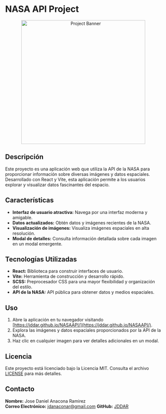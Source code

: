 # NASA API Project

<p align="center">
  <img src="https://cdn.dribbble.com/userupload/15827632/file/original-aefee6484414b5cb29d29ef811e0b32b.png?resize=400x400" alt="Project Banner" width="400">
</p>

## Descripción

Este proyecto es una aplicación web que utiliza la API de la NASA para proporcionar información sobre diversas imágenes y datos espaciales. Desarrollado con React y Vite, esta aplicación permite a los usuarios explorar y visualizar datos fascinantes del espacio.

## Características

- **Interfaz de usuario atractiva:** Navega por una interfaz moderna y amigable.
- **Datos actualizados:** Obtén datos y imágenes recientes de la NASA.
- **Visualización de imágenes:** Visualiza imágenes espaciales en alta resolución.
- **Modal de detalles:** Consulta información detallada sobre cada imagen en un modal emergente.

## Tecnologías Utilizadas

- **React:** Biblioteca para construir interfaces de usuario.
- **Vite:** Herramienta de construcción y desarrollo rápido.
- **SCSS:** Preprocesador CSS para una mayor flexibilidad y organización del estilo.
- **API de la NASA:** API pública para obtener datos y medios espaciales.

## Uso

1. Abre la aplicación en tu navegador visitando [https://jddar.github.io/NASAAPI/](https://jddar.github.io/NASAAPI/).
2. Explora las imágenes y datos espaciales proporcionados por la API de la NASA.
3. Haz clic en cualquier imagen para ver detalles adicionales en un modal.

## Licencia

Este proyecto está licenciado bajo la Licencia MIT. Consulta el archivo [LICENSE](./LICENSE) para más detalles.

## Contacto

**Nombre:** Jose Daniel Anacona Ramirez  
**Correo Electrónico:** jdanaconar@gmail.com
**GitHub:** [JDDAR](https://github.com/JDDAR)
